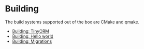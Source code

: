 # Building

The build systems supported out of the box are CMake and qmake.

- [Building: TinyORM](tinyorm.mdx#building-tinyorm)
- [Building: Hello world](hello-world.mdx#building-hello-world)
- [Building: Migrations](migrations.mdx#building-migrations)
